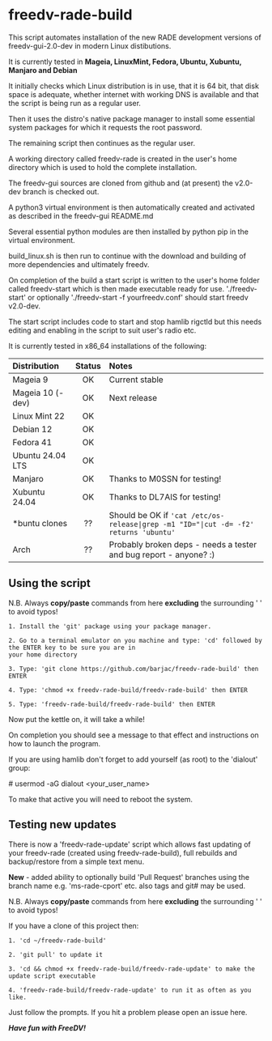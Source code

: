  # freedv-rade-build

This script automates installation of the new RADE development versions of freedv-gui-2.0-dev in modern Linux distibutions.

It is currently tested in **Mageia, LinuxMint, Fedora, Ubuntu, Xubuntu, Manjaro and Debian**

It initially checks which Linux distribution is in use, that it is 64 bit, that disk space is adequate, whether internet with working DNS is available and that the script is being run as a regular user.

Then it uses the distro's native package manager to install some essential system packages for which it requests the root password.

The remaining script then continues as the regular user.

A working directory called freedv-rade is created in the user's home directory which is used to hold the complete installation.

The freedv-gui sources are cloned from github and (at present) the v2.0-dev branch is checked out.

A python3 virtual environment is then automatically created and activated as described in the freedv-gui README.md

Several essential python modules are then installed by python pip in the virtual environment.

build_linux.sh is then run to continue with the download and building of more dependencies and ultimately freedv.

On completion of the build a start script is written to the user's home folder called freedv-start which is then made executable ready for use.
'./freedv-start' or optionally './freedv-start -f yourfreedv.conf' should start freedv v2.0-dev.

The start script includes code to start and stop hamlib rigctld but this needs editing and enabling in the script to suit user's radio etc.

It is currently tested in x86_64 installations of the following:

  |**Distribution**      |**Status** | **Notes** | 
  |:---              | :----: | :--- |
  |Mageia 9          |OK    | Current stable|
  |Mageia 10 (-dev)  |OK    | Next release  |
  |Linux Mint 22     |OK    |               |
  |Debian 12         |OK    |               |
  |Fedora 41         |OK    |               |
  |Ubuntu 24.04 LTS  |OK    |               |
  |Manjaro           |OK    |Thanks to M0SSN for testing!|
  |Xubuntu 24.04     |OK    |Thanks to DL7AIS for testing!|
  |*buntu clones     |??    |Should be OK if `'cat /etc/os-release\|grep -m1 "ID="\|cut -d= -f2' returns 'ubuntu'`|
  |Arch              |??    |Probably broken deps - needs a tester and bug report - anyone? :) |


## Using the script

   N.B. Always **copy/paste** commands from here **excluding** the surrounding ' ' to avoid typos!

    1. Install the 'git' package using your package manager.

    2. Go to a terminal emulator on you machine and type: 'cd' followed by the ENTER key to be sure you are in
    your home directory

    3. Type: 'git clone https://github.com/barjac/freedv-rade-build' then ENTER

    4. Type: 'chmod +x freedv-rade-build/freedv-rade-build' then ENTER

    5. Type: 'freedv-rade-build/freedv-rade-build' then ENTER

Now put the kettle on, it will take a while!

On completion you should see a message to that effect and instructions on how to launch the program.

If you are using hamlib don't forget to add yourself (as root) to the 'dialout' group:

\# usermod -aG dialout <your_user_name>

To make that active you will need to reboot the system.

## Testing new updates
There is now a 'freedv-rade-update' script which allows fast updating of your freedv-rade (created using freedv-rade-build), full rebuilds and backup/restore from a simple text menu.

**New** - added ability to optionally build 'Pull Request' branches using the branch name e.g. 'ms-rade-cport' etc.
          also tags and git# may be used.

N.B. Always **copy/paste** commands from here **excluding** the surrounding ' ' to avoid typos!

If you have a clone of this project then:

    1. 'cd ~/freedv-rade-build'

    2. 'git pull' to update it

    3. 'cd && chmod +x freedv-rade-build/freedv-rade-update' to make the update script executable

    4. 'freedv-rade-build/freedv-rade-update' to run it as often as you like.

Just follow the prompts. If you hit a problem please open an issue here.

***Have fun with FreeDV!***

